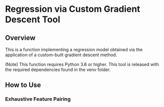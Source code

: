 # Regression via Custom Gradient Descent Tool

## Overview

This is a function implementing a regression model obtained via the application of a custom-built gradient descent method.

(Note) This function requires Python 3.6 or higher. This tool is released with the required dependencies found in the venv folder.

## How to Use
### Exhaustive Feature Pairing
